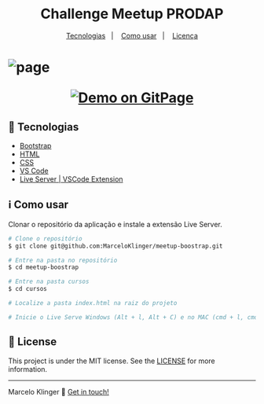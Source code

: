<h1 align="center" >
    <br>
    Challenge Meetup PRODAP
</h1>
<p align="center">
  <a href="#rocket-tecnologias">Tecnologias</a>&nbsp;&nbsp;&nbsp;|&nbsp;&nbsp;&nbsp;
  <a href="#information-source-como-usar">Como usar</a>&nbsp;&nbsp;&nbsp;|&nbsp;&nbsp;&nbsp;
  <a href="#memo-license">Licença</a>
</p>
<h1><img src="https://ik.imagekit.io/k9nuvlg2vw/bootstrap_aSjVu1_s5.png" alt="page" /></>
<p align="center">
  <a href="https://marceloklinger.github.io/meetup-boostrap/cursos/" target="_blank">
    <img alt="Demo on GitPage" src="https://i.ibb.co/mXwcqZZ/Slice-1.png">
  </a>
</p>

## :rocket: Tecnologias

-  [Bootstrap](https://getbootstrap.com/)
-  [HTML](https://www.w3schools.com/html/)
-  [CSS](https://www.w3schools.com/css/default.asp)
-  [VS Code][vc]
-  [Live Server | VSCode Extension](https://github.com/ritwickdey/vscode-live-server)
  
## :information_source: Como usar

Clonar o repositório da aplicação e instale a extensão Live Server.

```bash
# Clone o repositório
$ git clone git@github.com:MarceloKlinger/meetup-boostrap.git

# Entre na pasta no repositório
$ cd meetup-boostrap

# Entre na pasta cursos
$ cd cursos

# Localize a pasta index.html na raiz do projeto

# Inicie o Live Serve Windows (Alt + l, Alt + C) e no MAC (cmd + l, cmd + o)
```

## :memo: License
This project is under the MIT license. See the [LICENSE](https://github.com/MarceloKlinger/bootcamp-meetapp-backend/tree/master/LICENSE) for more information.

---

Marcelo Klinger :wave: [Get in touch!](https://www.linkedin.com/in/marcelo-klinger-santos-4744a6140/)

[vc]: https://code.visualstudio.com/
